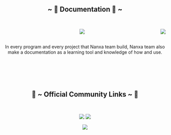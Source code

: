 <body>
  <center>
    <div align="center">
<!-- <img src="https://i.imgur.com/jx17oHT.gif"> -->
      </div>
<div>
<h2 align="center">            ~ 📇 Documentation 📇 ~</h2>
 <br>
<p>
  <div align="center">
<img src="https://i.pinimg.com/originals/8d/4b/77/8d4b77c44b7a68c0fd609411e2c0ec3c.gif" align="right">
  </div>
</div>
<div>
<p align="center"><a href="https://gitbook.com/" target="_blank"><img src="https://img.shields.io/badge/Nanxa%20-%23000000.svg?&style=for-the-badge&logo=Gitbook&logoColor=white"/></a></p><br>
In every program and every project that Nanxa team build, Nanxa team also make a documentation as a learning tool and knowledge of how and use.
</p>
<br>
<br><br><br>
<h2 align="center">           📝 ~ Official Community Links ~ 📝</h2>
<br>
<p align="center"><a href="https://twitter.com/Nanxacom" target="_blank"><img src="https://img.shields.io/badge/Nanxacom%20-%231DA1F2.svg?&style=for-the-badge&logo=Twitter&logoColor=white"/></a> <a href="https://t.me/nanxacom" target="_blank"><img src="https://img.shields.io/badge/Nanxacom%20-%237289DA.svg?&style=for-the-badge&logo=telegram&logoColor=white"/></a></p>
<p align="center"><a href="https://medium.com/" target="_blank"><img src="https://img.shields.io/badge/Nanxa%20-%23000000.svg?&style=for-the-badge&logo=Medium&logoColor=white"/></a></p>
</div>
<br>
</div>
    </center>
</body>
